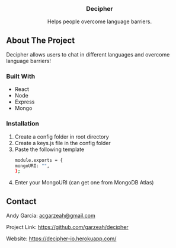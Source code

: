 <!-- PROJECT LOGO -->
<br />
<p align="center">
  <!-- <a href="https://github.com/garzeah/restaurant-tinder">
    <img src="src/assets/images/desktopLogo.png" alt="Decipher Logo">
  </a> -->

  <h3 align="center">Decipher</h3>

  <p align="center">
    Helps people overcome language barriers.
  </p>
</p>

<!-- ABOUT THE PROJECT -->

## About The Project

Decipher allows users to chat in different languages and overcome language barriers!

### Built With

- React
- Node
- Express
- Mongo

### Installation

<!-- 1. Clone the repo
   ```sh
   git clone https://github.com/github_username/repo_name.git
   ```
2. Install NPM packages
   ```sh
   npm install
   ```
3. Start the server
   ```sh
   npm start
   ``` -->

1. Create a config folder in root directory
2. Create a keys.js file in the config folder
3. Paste the following template
   ```sh
   module.exports = {
   mongoURI: "",
   };
   ```
4. Enter your MongoURI (can get one from MongoDB Atlas)

<!-- CONTACT -->

## Contact

Andy Garcia: acgarzeah@gmail.com

Project Link: https://github.com/garzeah/decipher

Website: https://decipher-io.herokuapp.com/
